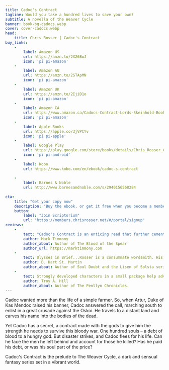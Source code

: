 ```yaml
---
title: Cadoc's Contract
tagline: Would you take a hundred lives to save your own?
subtitle: A novella of the Weaver Cycle
banner: book-bg-cadocs.webp
cover: cover-cadocs.webp
head:
    title: Chris Rosser | Cadoc's Contract
buy_links:
    -
        label: Amazon US
        url: https://amzn.to/2X26BwJ
        icon: 'pi pi-amazon'
    -
        label: Amazon AU
        url: https://amzn.to/2STApMN
        icon: 'pi pi-amazon'
    -
        label: Amazon UK
        url: https://amzn.to/2IjiD1o
        icon: 'pi pi-amazon'
    -
        label: Amazon CA
        url: https://www.amazon.ca/Cadocs-Contract-Lords-Skeinhold-Book-ebook/dp/B07NT7CBG2
        icon: 'pi pi-amazon'
    -
        label: Apple Books
        url: https://apple.co/3jVPCYv
        icon: 'pi pi-apple'
    -
        label: Google Play
        url: https://play.google.com/store/books/details/Chris_Rosser_Cadoc_s_Contract?id=2xSbDwAAQBAJ
        icon: 'pi pi-android'
    -
        label: Kobo
        url: https://www.kobo.com/en/ebook/cadoc-s-contract
        
    -
        label: Barnes & Noble
        url: http://www.barnesandnoble.com/s/2940156568284
        
cta:
    title: "Get your copy now"
    description: "Buy the ebook, or get it free when you become a members of Chris Rosser's Scriptorium"
    button:
        label: "Join Scriptorium"
        url: "https://members.chrisrosser.net/#/portal/signup"
reviews:
    -
        text: "Cadoc's Contract is an enticing read that further cements Rosser - for me - as one of the new breed of rising stars on the Aussie Spec-fic scene. With a sure and confident hand Rosser weaves his tale with the same skills as the mystical 'weavers' in his world, enthralling the reader with strong and heartfelt characters, engaging dialogue and heart pounding fight scenes."
        author: Mark Timmony
        author_about: Author of The Blood of the Spear
        author_url: https://marktimmony.com
    -
        text: Ulysses in Brief...Rosser is a consummate wordsmith. His metaphors and similes are perfection, and his ability to draw us into the moment with the hardened-soldier voice of his narrative evokes all the right emotions.
        author: D. Hart St. Martin
        author_about: Author of Soul Doubt and the Lisen of Solsta series.
    -
        text: Strongly developed characters in a small package help advance this story. This prequel to The Weaver's Boy sets the stage of what looks to be an epic dark fantasy series.
        author: Troy A. Hill
        author_about: Author of The Penllyn Chronicles.
---
```


Cadoc wanted more than the life of a simple farmer. So, when Artur, Duke of Kas Mendoc raised his banner, Cadoc answered the call, marching south to enlist in a great crusade against the Oskoi. He travels to a distant land and carves his name into the bodies of the dead.

Yet Cadoc has a secret, a contract made with the gods to give him the strength he needs to survive this bloody war. One hundred souls – a debt of blood to a hungry god. But disaster strikes, and Cadoc flees for his life. Can he face the men he left behind and account for those he killed? Has he paid his debt, or was his soul part of the price?

Cadoc's Contract is the prelude to The Weaver Cycle, a dark and sensual fantasy series set in a vibrant world.